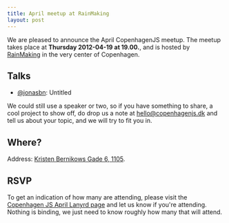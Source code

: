 ```yaml
---
title: April meetup at RainMaking
layout: post
---
```


We are pleased to announce the April CopenhagenJS meetup. The meetup takes place at **Thursday 2012-04-19 at 19.00.**, and is hosted by [RainMaking](http://rainmaking.co.uk/) in the very center of Copenhagen.

## Talks

* [@jonasbn](https://twitter.com/#!/jonasbn): Untitled

We could still use a speaker or two, so if you have something to share, a cool project to show off, do drop us a note at <hello@copenhagenjs.dk> and tell us about your topic, and we will try to fit you in.

## Where?

Address: [Kristen Bernikows Gade 6, 1105](http://maps.google.dk/maps?q=Kristen+Bernikows+Gade+6,+1105&hl=en&ie=UTF8&t=h&hnear=Kristen+Bernikows+Gade+6,+1105+K%C3%B8benhavn,+Indre+By&z=16).

## RSVP

To get an indication of how many are attending, please visit the [Copenhagen JS April Lanyrd page](http://lanyrd.com/2012/copenhagenjs-april/) and let us know if you're attending. Nothing is binding, we just need to know roughly how many that will attend.
